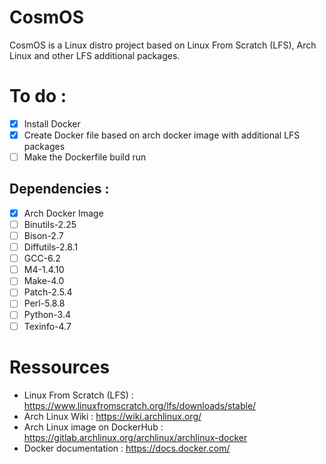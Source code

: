 # CosmOS

CosmOS is a Linux distro project based on Linux From Scratch (LFS), Arch Linux and other LFS additional packages.

# To do : 

- [X] Install Docker
- [X] Create Docker file based on arch docker image with additional LFS packages
- [ ] Make the Dockerfile build run

## Dependencies :

  - [X] Arch Docker Image
  - [ ] Binutils-2.25
  - [ ] Bison-2.7 
  - [ ] Diffutils-2.8.1
  - [ ] GCC-6.2
  - [ ] M4-1.4.10
  - [ ] Make-4.0
  - [ ] Patch-2.5.4
  - [ ] Perl-5.8.8
  - [ ] Python-3.4
  - [ ] Texinfo-4.7

# Ressources

- Linux From Scratch (LFS) : https://www.linuxfromscratch.org/lfs/downloads/stable/
- Arch Linux Wiki : https://wiki.archlinux.org/
- Arch Linux image on DockerHub : https://gitlab.archlinux.org/archlinux/archlinux-docker
- Docker documentation : https://docs.docker.com/
